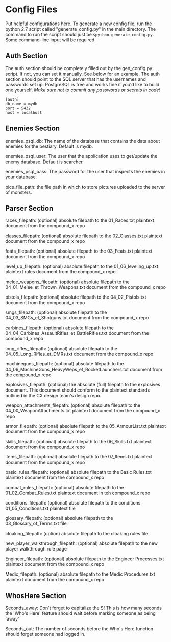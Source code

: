 # Config Files

Put helpful configurations here. To generate a new config file, run the python 
2.7 script called "generate_config.py" in the main directory. The command to run
the script should just be `$python generate_config.py`. Some command-line input
will be required.

## Auth Section

The auth section should be completely filled out by the gen_config.py script. If
not, you can set it manually. See below for an example. The auth section should
point to the SQL server that has the usernames and passwords set up. PostgreSQL
is free and works fine if you'd like to build one yourself. *Make sure not to 
commit any passwords or secrets in code!*

```
[auth]
db_name = mydb
port = 5432
host = localhost
```

## Enemies Section

enemies_psql_db: The name of the database that contains the data about enemies for the bestiary. Default is mydb.

enemies_psql_user: The user that the application uses to get/update the enemy database. Default is searcher.

enemies_psql_pass: The password for the user that inspects the enemies in your database.

pics_file_path: the file path in which to store pictures uploaded to the server of monsters.

## Parser Section

races_filepath: (optional) absolute filepath to the 01_Races.txt plaintext document from the compound_x repo

classes_filepath: (optional)  absolute filepath to the 02_Classes.txt plaintext document from the compound_x repo

feats_filepath: (optional) absolute filepath to the 03_Feats.txt plaintext document from the compound_x repo

level_up_filepath: (optional) absolute filepath to the 01_06_leveling_up.txt plaintext rules document from the compound_x repo

melee_weapons_filepath: (optional) absolute filepath to the 04_01_Melee_et_Thrown_Weapons.txt document from the compound_x repo

pistols_filepath: (optional) absolute filepath to the 04_02_Pistols.txt document from the compound_x repo

smgs_filepath: (optional) absolute filepath to the 04_03_SMGs_et_Shotguns.txt document from the compound_x repo

carbines_filepath: (optional) absolute filepath to the 04_04_Carbines_AssaultRifles_et_BattleRifles.txt document from the compound_x repo

long_rifles_filepath: (optional) absolute filepath to the 04_05_Long_Rifles_et_DMRs.txt document from the compound_x repo

machineguns_filepath: (optional) absolute filepath to the 04_06_MachineGuns_HeavyWeps_et_RocketLaunchers.txt document from the compound_x repo

explosives_filepath: (optional) the absolute (full) filepath to the explosives document. This document should conform to the plaintext standards outlined in the CX design team's design repo.

weapon_attachments_filepath: (optional) absolute filepath to the 04_00_WeaponAttachments.txt plaintext document from the compound_x repo

armor_filepath: (optional) absolute filepath to the 05_ArmourList.txt plaintext document from the compound_x repo

skills_filepath: (optional) absolute filepath to the 06_Skills.txt plaintext document from the compound_x repo

items_filepath: (optional) absolute filepath to the 07_Items.txt plaintext document from the compound_x repo

basic_rules_filepath: (optional) absolute filepath to the Basic Rules.txt plaintext document from the compound_x repo

combat_rules_filepath: (optional) absolute filepath to the 01_02_Combat_Rules.txt plaintext document in teh compound_x repo

conditions_filepath: (optional) absolute filepath to the conditions 01_05_Conditions.txt plaintext file

glossary_filepath: (optional) absolute filepath to the 03_Glossary_of_Terms.txt file

cloaking_filepath: (option) absolute filepath to the cloaking rules file

new_player_walkthrough_filepath: (optional) absolute filepath to the new player walkthrough rule page

Engineer_filepath: (optional) absolute filepath to the Engineer Processes.txt plaintext document from the compound_x repo

Medic_filepath: (optional) absolute filepath to the Medic Procedures.txt plaintext document from the compound_x repo



## WhosHere Section

Seconds_away: Don't forget to capitalize the S! This is how many seconds the 'Who's Here' feature should wait before marking someone as being 'away'

Seconds_out: The number of seconds before the Who's Here function should forget someone had logged in.
